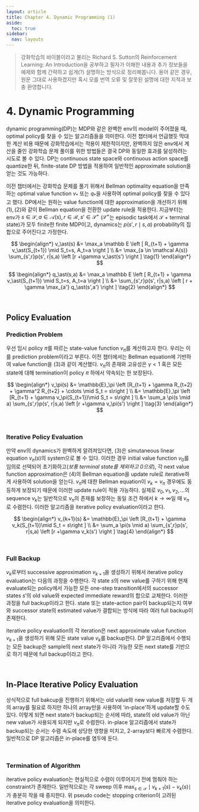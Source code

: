 ```yaml
---
layout: article
title: Chapter 4. Dynamic Programming (1)
aside:
  toc: true
sidebar:
  nav: layouts
---
```


> 강화학습의 바이블이라고 불리는 Richard S. Sutton의 Reinforcement Learning: An Introduction을 공부하고 필자가 이해한 내용과 추가 정보들을 예제와 함께 간략하고 쉽게(?) 설명하는 방식으로 정리해봅니다. 용어 같은 경우, 원문 그대로 사용하겠지만 혹시 모를 번역 오류 및 잘못된 설명에 대한 지적과 보충 환영합니다. 

# 4. Dynamic Programming
dynamic programming(DP)는 MDP와 같은 완벽한 env의 model이 주어졌을 때, optimal policy를 찾을 수 있는 알고리즘들을 의미한다. 이전 챕터에서 언급했듯 막대한 계산 비용 때문에 강화학습에서는 적용이 제한적이지만, 완벽하지 않은 env에서 계산을 줄인 강화학습 문제 풀이를 위한 방법들은 결국 DP와 동일한 효과를 달성하려는 시도로 볼 수 있다. DP는 continuous state space와 continuous action space를 quantize한 뒤, finite-state DP 방법을 적용하여 일반적인 approximate solution을 얻는 것도 가능하다. 

이전 챕터에서는 강화학습 문제를 풀기 위해서 Bellman optimality equation을 만족하는 optimal value function $v_\ast$ 또는 $q_\ast$을 사용하여 optimal policy를 찾을 수 있다고 했다. DP에서는 원하는 value function에 대한 approximation을 개선하기 위해 $(1),(2)$와 같이 Bellman equation을 전환한 update rule을 적용한다. 지금부터는 env가 $s \in \mathcal{S}, a \in \mathcal{A}(s), r \in \mathcal {R}, s' \in \mathcal {S^+}$ ($\mathcal {S^+}$는 episodic task에서 $\mathcal{S}$ + terminal state)가 모두 finite한 finite MDP이고, dynamics는 $p(s', r \mid s,a)$ probability의 집합으로 주어진다고 가정한다. 

$$ \begin{align*} v_\ast(s) 
&= \max_a \mathbb E \left [ R_{t+1} + \gamma v_\ast(S_{t+1}) \mid S_t=s, A_t=a  \right ] \\ 
&= \max_{a \in \mathcal A(s)} \sum_{s',r}p(s', r|s,a) \left [r +\gamma v_\ast(s') \right ] \tag{1} \end{align*} $$

$$ \begin{align*} q_\ast(s,a) &= \max_a \mathbb E \left [ R_{t+1} + \gamma v_\ast(S_{t+1}) \mid S_t=s, A_t=a  \right ] \\ 
&= \sum_{s',r}p(s', r|s,a) \left [ r + \gamma \max_{a'} q_\ast(s',a') \right ] \tag{2} \end{align*} $$

<br/>

## Policy Evaluation
### Prediction Problem
우선 임시 policy $\pi$를 따르는 state-value function $v_\pi$를 계산하고자 한다. 우리는 이를 prediction problem이라고 부른다. 
이전 챕터에서는 Bellman equation에 기반하여 value function을 $(3)$과 같이 계산했다. $v_\pi$의 존재와 고유성은 $\gamma < 1$ 혹은 모든 state에 대해 termination이 policy $\pi$ 하에서 약속되는 한 보장된다. 

$$ \begin{align*} v_\pi(s) &= \mathbb{E}_\pi \left [R_{t+1} + \gamma R_{t+2} + \gamma^2 R_{t+2} + \cdots \mid S_t = s\right ] \\
&= \mathbb{E}_\pi \left [R_{t+1} + \gamma v_\pi(S_{t+1})\mid S_t = s\right ] \\
&= \sum_a \pi(s \mid a) \sum_{s',r}p(s', r|s,a) \left [r +\gamma v_\pi(s') \right ] \tag{3} \end{align*} $$

<br/>

### Iterative Policy Evaluation
만약 env의 dynamics가 완벽하게 알려져있다면, $(3)$은 simutaneous linear equation $v_\pi(s)$의 system으로 볼 수 있다. 이러한 경우 initial value function $v_0$를 임의로 선택되어 초기화하고(*보통 terminal state를 제외하고 0으로*), 각 next value function approximation은 $(4)$의 Bellman equation을 update rule로 iterative하게 사용하여 solution을 얻는다. $v_\pi$에 대한 Bellman equation이 $v_k = v_\pi$ 경우에도 동등하게 보장되기 때문에 이러한 update rule이 적용 가능하다. 실제로 $v_0, v_1, v_2, \ldots$의 sequence $v_k$는 일반적으로 $v_\pi$의 존재를 보장하는 동일 조건 하에서 $k \rightarrow \infty$일 때 $v_\pi$로 수렴한다. 이러한 알고리즘을 iterative policy evaluation이라고 한다. 

$$ \begin{align*} v_{k+1}(s) &= \mathbb{E}_\pi \left [R_{t+1} + \gamma v_k(S_{t+1})\mid S_t = s\right ] \\
&= \sum_a \pi(s \mid a) \sum_{s',r}p(s', r|s,a) \left [r +\gamma v_k(s') \right ] \tag{4} \end{align*} $$

<br/>

### Full Backup
$v_k$로부터 successive approximation $v_{k+1}$을 생성하기 위해서 iterative policy evaluation는 다음의 과정을 수행한다. 각 state $s$의 new value를 구하기 위해 현재 evaluate되는 policy에서 가능한 모든 one-step transition에서의 successor states $s'$의 old value와 expected immediate reward의 합으로 교체한다. 이러한 과정을 full backup이라고 한다. state 또는 state-action pair이 backup되는지 여부와 successor state의 estimated value가 결합되는 방식에 따라 여러 full backup이 존재한다. 

iterative policy evaluation의 각 iteration은 next approximate value function $v_{k+1}$을 생성하기 위해 모든 state value $v_k$를 backup한다. DP 알고리즘에서 수행되는 모든 backup은 sample의 next state가 아니라 가능한 모든 next state를 기반으로 하기 때문에 full backup이라고 한다. 

<br/>

## In-Place Iterative Policy Evaluation

상식적으로 full bakcup을 진행하기 위해서는 old value와 new value를 저장할 두 개의 array를 필요로 하지만 하나의 array만을 사용하여 'in-place'하게 update할 수도 있다. 이렇게 되면 next state가 backup되는 순서에 따라, state의 old value가 아닌 new value가 사용되게 되지만 $v_\pi$로 수렴한다. in-place 알고리즘에서 state가 backup되는 순서는 수렴 속도에 상당한 영향을 미치고, 2-array보다 빠르게 수렴한다. 일반적으로 DP 알고리즘은 in-place를 염두에 둔다. 

<br/>

### Termination of Algorithm

iterative policy evaluation는 현실적으로 수렴이 이루어지기 전에 멈춰야 하는 constraint가 존재한다. 일반적으로는 각 sweep 이후 $\max_{s \in \mathcal{S}} \mid v_{k+1}(s) - v_k(s) \mid$가 충분히 작을 때 중지한다. 위 pseudo code는 stopping criterion이 고려된 iterative policy evaluation을 의미한다. 
